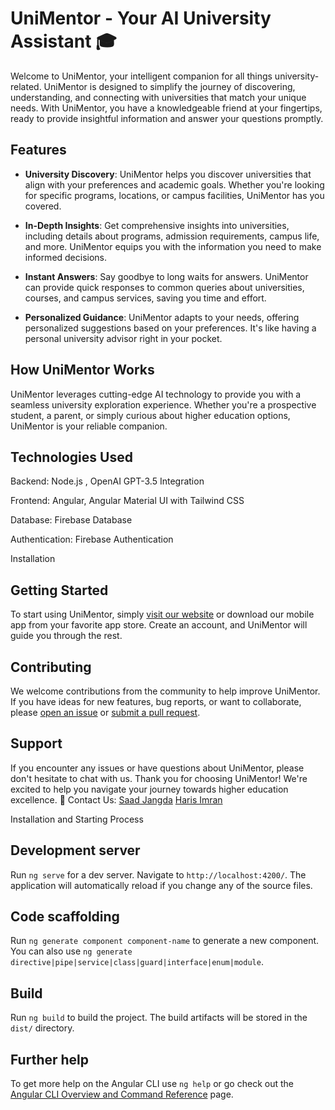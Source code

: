 # UniMentor - Your AI University Assistant 🎓

Welcome to UniMentor, your intelligent companion for all things university-related. UniMentor is designed to simplify the journey of discovering, understanding, and connecting with universities that match your unique needs. With UniMentor, you have a knowledgeable friend at your fingertips, ready to provide insightful information and answer your questions promptly.

## Features

- **University Discovery**: UniMentor helps you discover universities that align with your preferences and academic goals. Whether you're looking for specific programs, locations, or campus facilities, UniMentor has you covered.

- **In-Depth Insights**: Get comprehensive insights into universities, including details about programs, admission requirements, campus life, and more. UniMentor equips you with the information you need to make informed decisions.

- **Instant Answers**: Say goodbye to long waits for answers. UniMentor can provide quick responses to common queries about universities, courses, and campus services, saving you time and effort.

- **Personalized Guidance**: UniMentor adapts to your needs, offering personalized suggestions based on your preferences. It's like having a personal university advisor right in your pocket.

## How UniMentor Works

UniMentor leverages cutting-edge AI technology to provide you with a seamless university exploration experience. Whether you're a prospective student, a parent, or simply curious about higher education options, UniMentor is your reliable companion.

## Technologies Used
Backend:  Node.js , OpenAI GPT-3.5 Integration

Frontend: Angular, Angular Material UI with Tailwind CSS

Database: Firebase Database

Authentication: Firebase Authentication

Installation

## Getting Started

To start using UniMentor, simply [visit our website](https://www.unimentor.ai) or download our mobile app from your favorite app store. Create an account, and UniMentor will guide you through the rest.

## Contributing

We welcome contributions from the community to help improve UniMentor. If you have ideas for new features, bug reports, or want to collaborate, please [open an issue](https://github.com/YourOrganization/UniMentor/issues) or [submit a pull request](https://github.com/YourOrganization/UniMentor/pulls).

## Support
If you encounter any issues or have questions about UniMentor, please don't hesitate to chat with us.
Thank you for choosing UniMentor! We're excited to help you navigate your journey towards higher education excellence. 🚀
Contact Us:
[Saad Jangda](https://github.com/saadjangdaa)
[Haris Imran](https://github.com/Haris357)


Installation and Starting Process

## Development server

Run `ng serve` for a dev server. Navigate to `http://localhost:4200/`. The application will automatically reload if you change any of the source files.

## Code scaffolding

Run `ng generate component component-name` to generate a new component. You can also use `ng generate directive|pipe|service|class|guard|interface|enum|module`.

## Build

Run `ng build` to build the project. The build artifacts will be stored in the `dist/` directory.

## Further help

To get more help on the Angular CLI use `ng help` or go check out the [Angular CLI Overview and Command Reference](https://angular.io/cli) page.
